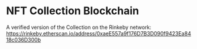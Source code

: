 # NFT Collection Blockchain

A verified version of the Collection on the Rinkeby network: 
https://rinkeby.etherscan.io/address/0xaeE557a9f176D7B3D090f9423Ea8418c036D300b
